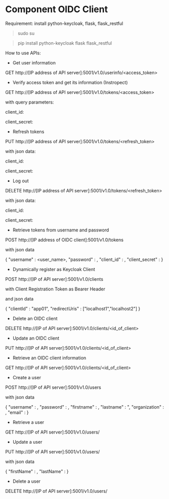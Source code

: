 # Component OIDC Client
Requirement: install python-keycloak, flask, flask_restful
> sudo su

> pip install python-keycloak flask flask_restful

How to use APIs:

- Get user information

GET http://[IP address of API server]:5001/v1.0/userinfo/<access_token>

- Verify access token and get its information (Instropect)

GET http://[IP address of API server]:5001/v1.0/tokens/<access_token>

with query parameters:

client_id: <id of client>

client_secret: <secret of client>

- Refresh tokens

PUT http://[IP address of API server]:5001/v1.0/tokens/<refresh_token>

with json data:

client_id: <id of client>

client_secret: <secret of client>

- Log out

DELETE http://[IP address of API server]:5001/v1.0/tokens/<refresh_token>

with json data:

client_id: <id of client>

client_secret: <secret of client>

- Retrieve tokens from username and password

POST http://[IP address of OIDC client]:5001/v1.0/tokens

with json data

{
  "username" : <user_name>,
  "password" : <password>,
  "client_id" : <id of client>,
  "client_secret" : <secret of client> 
}

- Dynamically register as Keycloak Client

POST http://[IP of API server]:5001/v1.0/clients

with Client Registration Token as Bearer Header

and json data

{
  "clientId" : "app01",
  "redirectUris" : ["localhost1","localhost2"]
}

- Delete an OIDC client 

DELETE http://[IP of API server]:5001/v1.0/clients/<id_of_client>

- Update an OIDC client

PUT http://[IP of API server]:5001/v1.0/clients/<id_of_client>

- Retrieve an OIDC client information

GET http://[IP of API server]:5001/v1.0/clients/<id_of_client>

- Create a user

POST http://[IP of API server]:5001/v1.0/users

with json data

{
	"username" : ,
	"password" : ,
	"firstname" : ,
	"lastname" : ",
	"organization" : ,
	"email" :
}

- Retrieve a user

GET http://[IP of API server]:5001/v1.0/users/<user name>

- Update a user

PUT http://[IP of API server]:5001/v1.0/users/<user name>

with json data

{
  "firstName" : ,
  "lastName" : 
}

- Delete a user

DELETE http://[IP of API server]:5001/v1.0/users/<user name>